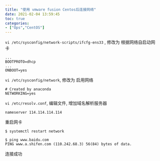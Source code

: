 ```yaml
---
title: "使用 vmware fusion Centos后连接网络"
date: 2021-02-04 13:59:45
toc: true
categories:
- ["Ops","CentOS"]
---
```


`vi /etc/sysconfig/network-scripts/ifcfg-ens33` , 修改为 根据网络自启动网卡



```
...
BOOTPROTO=dhcp
...
ONBOOT=yes                             
```

`vi /etc/sysconfig/network`, 修改为 启用网络
```
# Created by anaconda
NETWORKING=yes
```

`vi /etc/resolv.conf`, 编辑文件, 增加域名解析服务器
```
nameserver 114.114.114.114
```
重启网卡
```
$ systemctl restart network
```
```
$ ping www.baidu.com
PING www.a.shifen.com (110.242.68.3) 56(84) bytes of data.
```
连接成功

